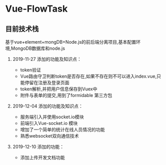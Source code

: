 # Vue-FlowTask
## 目前技术栈
基于vue+element+mongDB+Node.js的前后端分离项目,基本配置环境,MongoDB数据库和node.js
1. 2019-11-27 添加的功能及知识点：
    - token验证
    - Vue路由守卫判断token是否存在,如果不存在则不可以进入index.vue,只能停留在注册及登录页面
    - token解析,并把用户信息保存到Vuex中
    - 附件与表单的提交,用到了formidable 第三方包


2. 2019-12-04 添加的功能及知识点：
    - 服务端引入并使用socket.io模块
    - 前端引入Vue-socket.io 模块
    - 增加了一个简单的统计在线人员情况的功能
    - 熟悉websocket双向通信技术
    
3. 2019-12-10 添加的功能：
    - 添加上传开发文档功能
    
